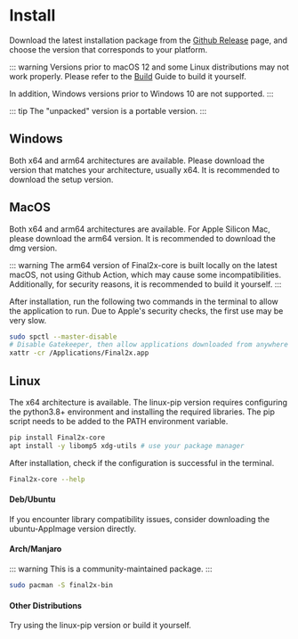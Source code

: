 # Install
Download the latest installation package from the [Github Release](https://github.com/Tohrusky/Final2x/releases) page, and choose the version that corresponds to your platform.

::: warning
Versions prior to macOS 12 and some Linux distributions may not work properly. Please refer to the [Build](/pages/build/) Guide to build it yourself.

In addition, Windows versions prior to Windows 10 are not supported.
:::

::: tip 
The "unpacked" version is a portable version.
:::

## Windows 
Both x64 and arm64 architectures are available. Please download the version that matches your architecture, usually x64. It is recommended to download the setup version.

## MacOS
Both x64 and arm64 architectures are available. For Apple Silicon Mac, please download the arm64 version. It is recommended to download the dmg version.

::: warning
The arm64 version of Final2x-core is built locally on the latest macOS, not using Github Action, which may cause some incompatibilities. 
Additionally, for security reasons, it is recommended to build it yourself.
:::

After installation, run the following two commands in the terminal to allow the application to run. Due to Apple's security checks, the first use may be very slow.

```bash
sudo spctl --master-disable
# Disable Gatekeeper, then allow applications downloaded from anywhere in System Preferences > Security & Privacy > General
xattr -cr /Applications/Final2x.app
```

## Linux
The x64 architecture is available. The linux-pip version requires configuring the python3.8+ environment and installing the required libraries. The pip script needs to be added to the PATH environment variable.
```bash
pip install Final2x-core
apt install -y libomp5 xdg-utils # use your package manager
```
After installation, check if the configuration is successful in the terminal.
```bash
Final2x-core --help
```

#### Deb/Ubuntu
If you encounter library compatibility issues, consider downloading the ubuntu-AppImage version directly.

#### Arch/Manjaro
::: warning
This is a community-maintained package.
:::
```bash
sudo pacman -S final2x-bin
```

#### Other Distributions
Try using the linux-pip version or build it yourself.
